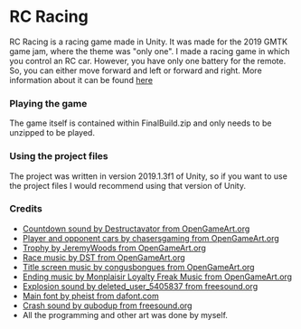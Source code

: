 # RC Racing 

RC Racing is a racing game made in Unity. It was made for the 2019 GMTK game jam, where the theme was "only one". I made a racing game in which you control an RC car. However, you have only one battery for the remote. So, you can either move forward and left or forward and right. More information about it can be found [here](https://jade-marker.github.io/gmtk%20racing%20game.html)

### Playing the game
The game itself is contained within FinalBuild.zip and only needs to be unzipped to be played.

### Using the project files
The project was written in version 2019.1.3f1 of Unity, so if you want to use the project files I would recommend using that version of Unity.

### Credits
* [Countdown sound by Destructavator from OpenGameArt.org](https://opengameart.org/content/countdown)<br/>
* [Player and opponent cars by chasersgaming from OpenGameArt.org](https://opengameart.org/content/racing-asset-touring-car-sms)<br/>
* [Trophy by JeremyWoods from OpenGameArt.org](https://opengameart.org/content/trophy)<br/>
* [Race music by DST from OpenGameArt.org](https://opengameart.org/content/tower-defense-theme)<br/>
* [Title screen music by congusbongues from OpenGameArt.org](https://opengameart.org/content/mythica)<br/>
* [Ending music by Monplaisir Loyalty Freak Music from OpenGameArt.org](https://opengameart.org/content/victory-0)<br/>
* [Explosion sound by deleted_user_5405837 from freesound.org](https://freesound.org/people/deleted_user_5405837/sounds/399303/)<br/>
* [Main font by pheist from dafont.com](https://www.dafont.com/fipps.font?l[]=10&l[]=1)<br/>
* [Crash sound by qubodup from freesound.org](https://freesound.org/people/qubodup/sounds/151624/)<br/>
* All the programming and other art was done by myself.
